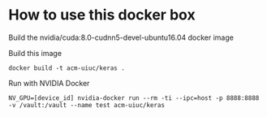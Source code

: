 # How to use this docker box

Build the nvidia/cuda:8.0-cudnn5-devel-ubuntu16.04 docker image 

Build this image 
```
docker build -t acm-uiuc/keras .
```

Run with NVIDIA Docker 
```
NV_GPU=[device_id] nvidia-docker run --rm -ti --ipc=host -p 8888:8888  -v /vault:/vault --name test acm-uiuc/keras
```
